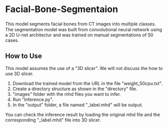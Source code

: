 # Facial-Bone-Segmentaion
This model segments facial bones from CT images into multiple classes.　The segmentation model was built from convolutional neural network using a 2D U-net architectur and was trained on manual segmentations of 50 cases.

## How to Use
This model assumes the use of a "3D slicer". We will not discuss the how to use 3D slicer.

1. Download the trained model from the URL in the file "weight_50cpu.txt".
2. Create a directory structure as shown in the "directory" file. 
3. "images" folder with the mhd files you want to infer. 
4. Run "Inference.py". 
5. In the "output" folder, a file named "_label.mhd" will be output.

You can check the inference result by loading the original mhd file and the corresponding "_label.mhd" file into 3D slicer.
